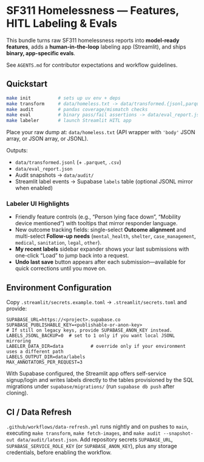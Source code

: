 # SF311 Homelessness — Features, HITL Labeling & Evals

This bundle turns raw SF311 homelessness reports into **model-ready features**, adds a **human-in-the-loop** labeling app (Streamlit), and ships **binary, app-specific evals**.

See `AGENTS.md` for contributor expectations and workflow guidelines.

## Quickstart

```bash
make init          # sets up uv env + deps
make transform     # data/homeless.txt -> data/transformed.{jsonl,parquet,csv}
make audit         # pandas coverage/mismatch checks
make eval          # binary pass/fail assertions -> data/eval_report.json
make labeler       # launch Streamlit HITL app
```

Place your raw dump at: `data/homeless.txt` (API wrapper with `'body'` JSON array, or JSON array, or JSONL).

Outputs:
- `data/transformed.jsonl` (+ `.parquet`, `.csv`)
- `data/eval_report.json`
- Audit snapshots → `data/audit/`
- Streamlit label events → Supabase `labels` table (optional JSONL mirror when enabled)

### Labeler UI Highlights
- Friendly feature controls (e.g., “Person lying face down”, “Mobility device mentioned”) with tooltips that mirror responder language.
- New outcome tracking fields: single-select **Outcome alignment** and multi-select **Follow-up needs** (`mental_health`, `shelter`, `case_management`, `medical`, `sanitation`, `legal`, `other`).
- **My recent labels** sidebar expander shows your last submissions with one-click “Load” to jump back into a request.
- **Undo last save** button appears after each submission—available for quick corrections until you move on.

## Environment Configuration

Copy `.streamlit/secrets.example.toml` → `.streamlit/secrets.toml` and provide:

```
SUPABASE_URL=https://<project>.supabase.co
SUPABASE_PUBLISHABLE_KEY=<publishable-or-anon-key>
# If still on legacy keys, provide SUPABASE_ANON_KEY instead.
LABELS_JSONL_BACKUP=0  # set to 1 only if you want local JSONL mirroring
LABELER_DATA_DIR=data          # override only if your environment uses a different path
LABELS_OUTPUT_DIR=data/labels
MAX_ANNOTATORS_PER_REQUEST=3
```

With Supabase configured, the Streamlit app offers self-service signup/login and writes labels directly to the tables provisioned by the SQL migrations under `supabase/migrations/` (run `supabase db push` after cloning).

## CI / Data Refresh

`.github/workflows/data-refresh.yml` runs nightly and on pushes to `main`, executing `make transform`, `make fetch-images`, and `make audit --snapshot-out data/audit/latest.json`. Add repository secrets `SUPABASE_URL`, `SUPABASE_SERVICE_ROLE_KEY` (or `SUPABASE_ANON_KEY`), plus any storage credentials, before enabling the workflow.
